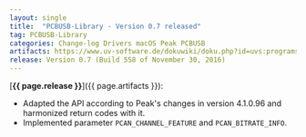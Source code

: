 ```yaml
---
layout: single
title:  "PCBUSB-Library - Version 0.7 released"
tag: PCBUSB-Library
categories: Change-log Drivers macOS Peak PCBUSB
artifacts: https://www.uv-software.de/dokuwiki/doku.php?id=uvs:programs:pcbusb_library
release: Version 0.7 (Build 558 of November 30, 2016)
---
```

[**{{ page.release }}**]({{ page.artifacts }}):

- Adapted the API according to Peak's changes in version 4.1.0.96 and harmonized return codes with it.
- Implemented parameter `PCAN_CHANNEL_FEATURE` and `PCAN_BITRATE_INFO`.
